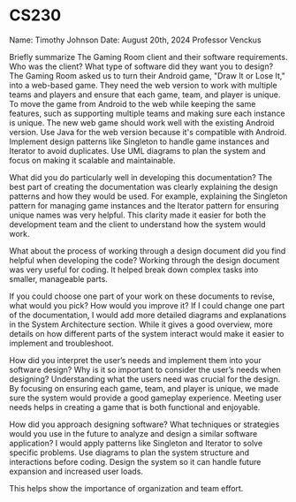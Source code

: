 # CS230
Name: Timothy Johnson
Date: August 20th, 2024
Professor Venckus

Briefly summarize The Gaming Room client and their software requirements. Who was the client? What type of software did they want you to design?
The Gaming Room asked us to turn their Android game, "Draw It or Lose It," into a web-based game. They need the web version to work with multiple teams and players and ensure that each game, team, and player is unique. To move the game from Android to the web while keeping the same features, such as supporting multiple teams and making sure each instance is unique. The new web game should work well with the existing Android version. Use Java for the web version because it's compatible with Android. Implement design patterns like Singleton to handle game instances and Iterator to avoid duplicates. Use UML diagrams to plan the system and focus on making it scalable and maintainable.

What did you do particularly well in developing this documentation?
The best part of creating the documentation was clearly explaining the design patterns and how they would be used. For example, explaining the Singleton pattern for managing game instances and the Iterator pattern for ensuring unique names was very helpful. This clarity made it easier for both the development team and the client to understand how the system would work.

What about the process of working through a design document did you find helpful when developing the code?
Working through the design document was very useful for coding. It helped break down complex tasks into smaller, manageable parts.

If you could choose one part of your work on these documents to revise, what would you pick? How would you improve it?
If I could change one part of the documentation, I would add more detailed diagrams and explanations in the System Architecture section. While it gives a good overview, more details on how different parts of the system interact would make it easier to implement and troubleshoot.

How did you interpret the user’s needs and implement them into your software design? Why is it so important to consider the user’s needs when designing?
Understanding what the users need was crucial for the design. By focusing on ensuring each game, team, and player is unique, we made sure the system would provide a good gameplay experience. Meeting user needs helps in creating a game that is both functional and enjoyable.

How did you approach designing software? What techniques or strategies would you use in the future to analyze and design a similar software application?
I would apply patterns like Singleton and Iterator to solve specific problems. Use diagrams to plan the system structure and interactions before coding. Design the system so it can handle future expansion and increased user loads. 

This helps show the importance of organization and team effort.
